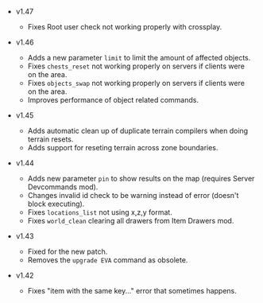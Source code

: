- v1.47
  - Fixes Root user check not working properly with crossplay.

- v1.46
  - Adds a new parameter `limit` to limit the amount of affected objects.
  - Fixes `chests_reset` not working properly on servers if clients were on the area.
  - Fixes `objects_swap` not working properly on servers if clients were on the area.
  - Improves performance of object related commands.

- v1.45
  - Adds automatic clean up of duplicate terrain compilers when doing terrain resets.
  - Adds support for reseting terrain across zone boundaries.

- v1.44
  - Adds new parameter `pin` to show results on the map (requires Server Devcommands mod).
  - Changes invalid id check to be warning instead of error (doesn't block executing).
  - Fixes `locations_list` not using x,z,y format.
  - Fixes `world_clean` clearing all drawers from Item Drawers mod.

- v1.43
  - Fixed for the new patch.
  - Removes the `upgrade EVA` command as obsolete.

- v1.42
  - Fixes "item with the same key..." error that sometimes happens.
